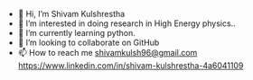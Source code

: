 - 👋 Hi, I’m Shivam Kulshrestha
- 👀 I’m interested in doing research in High Energy physics..
- 🌱 I’m currently learning python.
- 💞️ I’m looking to collaborate on GitHub 
- 📫 How to reach me shivamkulsh96@gmail.com
https://www.linkedin.com/in/shivam-kulshrestha-4a6041109
<!---
Shivamkulshrestha30/Shivamkulshrestha30 is a ✨ special ✨ repository because its `README.md` (this file) appears on your GitHub profile.
You can click the Preview link to take a look at your changes.
--->
